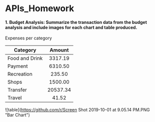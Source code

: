# APIs_Homework

#### 1. Budget Analysis: Summarize the transaction data from the budget analysis and include images for each chart and table produced.

Expenses per category

|  Category | Amount  |  
|-----------|:-------:|
| Food and Drink   |  3317.19 |  
|  Payment   | 6310.50  |   
| Recreation   | 235.50  |  
| Shops   |  1500.00 |  
|  Transfer  |  20537.34 |  
| Travel  |  41.52 |

![table](https://github.com/r/Screen Shot 2019-10-01 at 9.05.14 PM.PNG "Bar Chart")

